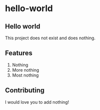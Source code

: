 # hello-world

## Hello world

This project does not exist and does nothing. 

## Features 

1. Nothing
2. More nothing
3. Most nothing

## Contributing

I would love you to add nothing!
